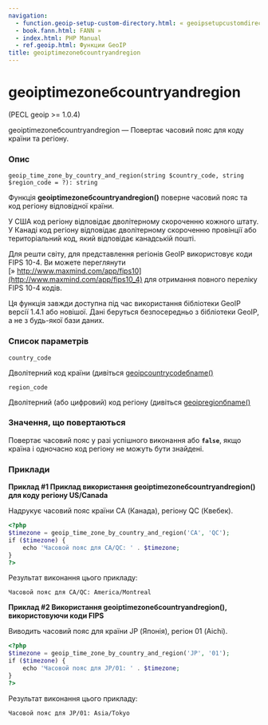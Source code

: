```yaml
---
navigation:
  - function.geoip-setup-custom-directory.html: « geoipsetupcustomdirectory
  - book.fann.html: FANN »
  - index.html: PHP Manual
  - ref.geoip.html: Функции GeoIP
title: geoiptimezoneбcountryandregion
---
```

# geoiptimezoneбcountryandregion

(PECL geoip >= 1.0.4)

geoiptimezoneбcountryandregion — Повертає часовий пояс для коду країни та регіону.

### Опис

```methodsynopsis
geoip_time_zone_by_country_and_region(string $country_code, string $region_code = ?): string
```

Функція **geoiptimezoneбcountryandregion()** поверне часовий пояс та код регіону відповідної країни.

У США код регіону відповідає дволітерному скороченню кожного штату. У Канаді код регіону відповідає дволітерному скороченню провінції або територіальний код, який відповідає канадській пошті.

Для решти світу, для представлення регіонів GeoIP використовує коди FIPS 10-4. Ви можете переглянути [» http://www.maxmind.com/app/fips10](http://www.maxmind.com/app/fips10_4) для отримання повного переліку FIPS 10-4 кодів.

Ця функція завжди доступна під час використання бібліотеки GeoIP версії 1.4.1 або новішої. Дані беруться безпосередньо з бібліотеки GeoIP, а не з будь-якої бази даних.

### Список параметрів

`country_code`

Дволітерний код країни (дивіться [geoipcountrycodeбname()](function.geoip-country-code-by-name.html)

`region_code`

Дволітерний (або цифровий) код регіону (дивіться [geoipregionбname()](function.geoip-region-by-name.html)

### Значення, що повертаються

Повертає часовий пояс у разі успішного виконання або **`false`**, якщо країна і одночасно код регіону не можуть бути знайдені.

### Приклади

**Приклад #1 Приклад використання **geoiptimezoneбcountryandregion()** для коду регіону US/Canada**

Надрукує часовий пояс країни CA (Канада), регіону QC (Квебек).

```php
<?php
$timezone = geoip_time_zone_by_country_and_region('CA', 'QC');
if ($timezone) {
    echo 'Часовой пояс для CA/QC: ' . $timezone;
}
?>
```

Результат виконання цього прикладу:

```
Часовой пояс для CA/QC: America/Montreal
```

**Приклад #2 Використання **geoiptimezoneбcountryandregion()**, використовуючи коди FIPS**

Виводить часовий пояс для країни JP (Японія), регіон 01 (Aichi).

```php
<?php
$timezone = geoip_time_zone_by_country_and_region('JP', '01');
if ($timezone) {
    echo 'Часовой пояс для JP/01: ' . $timezone;
}
?>
```

Результат виконання цього прикладу:

```
Часовой пояс для JP/01: Asia/Tokyo
```
